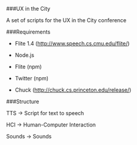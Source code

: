 ###UX in the City

A set of scripts for the UX in the City conference

###Requirements
* Flite 1.4 (http://www.speech.cs.cmu.edu/flite/)
* Node.js
* Flite (npm)
* Twitter (npm)

* Chuck (http://chuck.cs.princeton.edu/release/)

###Structure

TTS -> Script for text to speech

HCI -> Human-Computer Interaction

Sounds -> Sounds
